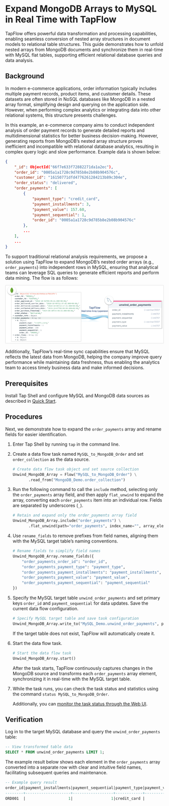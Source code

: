 # Expand MongoDB Arrays to MySQL in Real Time with TapFlow

TapFlow offers powerful data transformation and processing capabilities, enabling seamless conversion of nested array structures in document models to relational table structures. This guide demonstrates how to unfold nested arrays from MongoDB documents and synchronize them in real-time with MySQL flat tables, supporting efficient relational database queries and data analysis.

## Background

In modern e-commerce applications, order information typically includes multiple payment records, product items, and customer details. These datasets are often stored in NoSQL databases like MongoDB in a nested array format, simplifying design and querying on the application side. However, when performing complex analytics or integrating data into other relational systems, this structure presents challenges.

In this example, an e-commerce company aims to conduct independent analysis of order payment records to generate detailed reports and multidimensional statistics for better business decision-making. However, generating reports from MongoDB’s nested array structure proves inefficient and incompatible with relational database analytics, resulting in complex query logic and slow performance. Example data is shown below:

```json
{
    "_id": ObjectId("66f7e633f72882271da1a2ec"),
    "order_id": "0005a1a1728c9d785b8e2b08b904576c",
    "customer_id": "16150771dfd4776261284213b89c304e",
    "order_status": "delivered",
    "order_payments": [
        {
            "payment_type": "credit_card",
            "payment_installments": 3,
            "payment_value": 157.60,
            "payment_sequential": 1,
            "order_id": "0005a1a1728c9d785b8e2b08b904576c"
        },
        ...
    ],
    ...
}
```

To support traditional relational analysis requirements, we propose a solution using TapFlow to expand MongoDB’s nested order arrays (e.g., `order_payments`) into independent rows in MySQL, ensuring that analytical teams can leverage SQL queries to generate efficient reports and perform data mining. The flow is as follows:

![Real-Time Expansion of MongoDB Arrays with TapFlow](../../images/unwind_mongodb_array.png)

Additionally, TapFlow’s real-time sync capabilities ensure that MySQL reflects the latest data from MongoDB, helping the company improve query performance while maintaining data freshness, thus enabling the analytics team to access timely business data and make informed decisions.

## Prerequisites

Install Tap Shell and configure MySQL and MongoDB data sources as described in [Quick Start](../quick-start.md).

## Procedures

Next, we demonstrate how to expand the `order_payments` array and rename fields for easier identification.

1. Enter Tap Shell by running `tap` in the command line.

2. Create a data flow task named `MySQL_to_MongoDB_Order` and set `order_collection` as the data source.

   ```python
   # Create data flow task object and set source collection
   Unwind_MongoDB_Array = Flow("MySQL_to_MongoDB_Order") \
          .read_from("MongoDB_Demo.order_collection") 
   ```

3. Run the following command to call the `include` method, selecting only the `order_payments` array field, and then apply `flat_unwind` to expand the array, converting each `order_payments` item into an individual row. Fields are separated by underscores (`_`).

   ```python
   # Retain and expand only the order_payments array field
   Unwind_MongoDB_Array.include("order_payments") \
          .flat_unwind(path="order_payments", index_name="", array_elem="OBJECT", joiner="_")
   ```

4. Use `rename_fields` to remove prefixes from field names, aligning them with the MySQL target table’s naming conventions.

   ```python
   # Rename fields to simplify field names
   Unwind_MongoDB_Array.rename_fields({
       "order_payments_order_id": "order_id",
       "order_payments_payment_type": "payment_type",
       "order_payments_payment_installments": "payment_installments",
       "order_payments_payment_value": "payment_value",
       "order_payments_payment_sequential": "payment_sequential"
   })
   ```

5. Specify the MySQL target table `unwind_order_payments` and set primary keys `order_id` and `payment_sequential` for data updates. Save the current data flow configuration.

   ```python
   # Specify MySQL target table and save task configuration
   Unwind_MongoDB_Array.write_to("MySQL_Demo.unwind_order_payments", pk=["order_id", "payment_sequential"]).save()
   ```

   If the target table does not exist, TapFlow will automatically create it.

6. Start the data flow task.

   ```python
   # Start the data flow task
   Unwind_MongoDB_Array.start()
   ```

   After the task starts, TapFlow continuously captures changes in the MongoDB source and transforms each `order_payments` array element, synchronizing it in real-time with the MySQL target table.

7. While the task runs, you can check the task status and statistics using the command `status MySQL_to_MongoDB_Order`.

   Additionally, you can [monitor the task status through the Web UI](../../user-guide/data-development/monitor-task).

## Verification

Log in to the target MySQL database and query the `unwind_order_payments` table:

```sql
-- View transformed table data
SELECT * FROM unwind_order_payments LIMIT 1;
```

The example result below shows each element in the `order_payments` array converted into a separate row with clear and intuitive field names, facilitating subsequent queries and maintenance.

```sql
-- Example query result
order_id|payment_installments|payment_sequential|payment_type|payment_value|
--------+--------------------+------------------+------------+-------------+
ORD001  |                   1|                 1|credit_card |          150|
```
